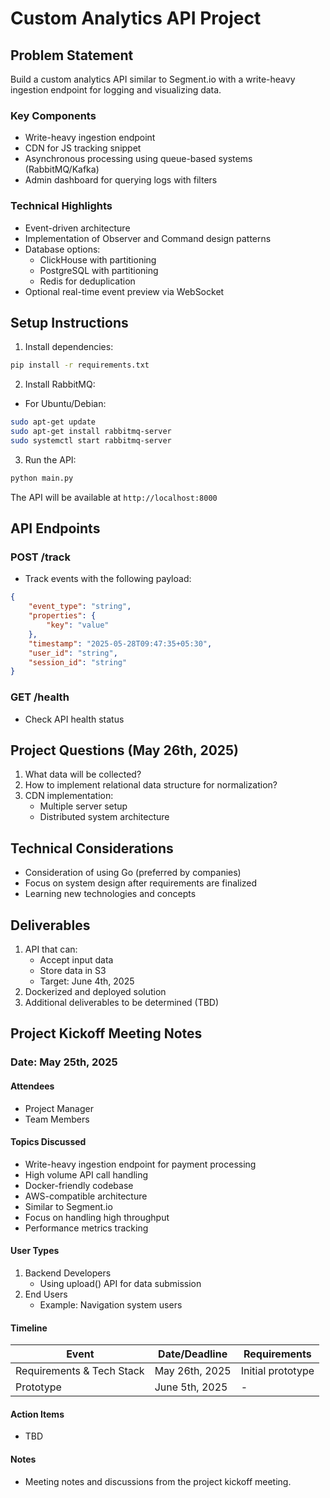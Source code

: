 # Custom Analytics API Project

## Problem Statement
Build a custom analytics API similar to Segment.io with a write-heavy ingestion endpoint for logging and visualizing data.

### Key Components
- Write-heavy ingestion endpoint
- CDN for JS tracking snippet
- Asynchronous processing using queue-based systems (RabbitMQ/Kafka)
- Admin dashboard for querying logs with filters

### Technical Highlights
- Event-driven architecture
- Implementation of Observer and Command design patterns
- Database options:
  - ClickHouse with partitioning
  - PostgreSQL with partitioning
  - Redis for deduplication
- Optional real-time event preview via WebSocket

## Setup Instructions

1. Install dependencies:
```bash
pip install -r requirements.txt
```

2. Install RabbitMQ:
- For Ubuntu/Debian:
```bash
sudo apt-get update
sudo apt-get install rabbitmq-server
sudo systemctl start rabbitmq-server
```

3. Run the API:
```bash
python main.py
```

The API will be available at `http://localhost:8000`

## API Endpoints

### POST /track
- Track events with the following payload:
```json
{
    "event_type": "string",
    "properties": {
        "key": "value"
    },
    "timestamp": "2025-05-28T09:47:35+05:30",
    "user_id": "string",
    "session_id": "string"
}
```

### GET /health
- Check API health status

## Project Questions (May 26th, 2025)
1. What data will be collected?
2. How to implement relational data structure for normalization?
3. CDN implementation:
   - Multiple server setup
   - Distributed system architecture

## Technical Considerations
- Consideration of using Go (preferred by companies)
- Focus on system design after requirements are finalized
- Learning new technologies and concepts

## Deliverables
1. API that can:
   - Accept input data
   - Store data in S3
   - Target: June 4th, 2025
2. Dockerized and deployed solution
3. Additional deliverables to be determined (TBD)

## Project Kickoff Meeting Notes
### Date: May 25th, 2025

#### Attendees
- Project Manager
- Team Members

#### Topics Discussed
- Write-heavy ingestion endpoint for payment processing
- High volume API call handling
- Docker-friendly codebase
- AWS-compatible architecture
- Similar to Segment.io
- Focus on handling high throughput
- Performance metrics tracking

#### User Types
1. Backend Developers
   - Using upload() API for data submission
2. End Users
   - Example: Navigation system users

#### Timeline
| Event | Date/Deadline | Requirements |
|-------|---------------|--------------|
| Requirements & Tech Stack | May 26th, 2025 | Initial prototype |
| Prototype | June 5th, 2025 | - |

#### Action Items
- TBD

#### Notes
- Meeting notes and discussions from the project kickoff meeting.




